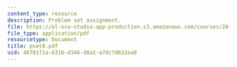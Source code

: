 ```yaml
---
content_type: resource
description: Problem set assignment.
file: https://ol-ocw-studio-app-production.s3.amazonaws.com/courses/20-011j-statistical-thermodynamics-of-biomolecular-systems-be-011j-spring-2004/46781f2a6316d346d8a1a7dc7d632ea0_pset8.pdf
file_type: application/pdf
resourcetype: Document
title: pset8.pdf
uid: 46781f2a-6316-d346-d8a1-a7dc7d632ea0
---
```

